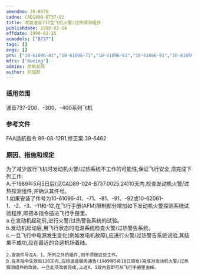 ```yaml
---
amendno: 39-0370  
cadno: CAD1990-B737-02  
title: 改装波音737型飞机火警/过热探测组件  
publishdate: 1990-02-14  
effdate: 1990-02-25  
acmodels: ["B737"]  
tags: []  
engs: []  
pns: ["10-61096-41","10-61096-71","10-61096-81","10-61096-91","10-61096-92","10-62061-1","10-62061-2","10-62061-3","10-62061-11","10-62061-12"]  
mfrs: ["Boeing"]  
admins: 民航总局  
author: 刘加祯  
---
```

  
### 适用范围  
波音737-200、-300、-400系列飞机  
  
<!--more-->  
### 参考文件  
  FAA适航指令 89-08-12R1,修正案 39-6462  
  
### 原因、措施和规定  
   为了减少放行飞机时发动机火警/过热系统不工作的可能性,保证飞行安全,须完成下列工作:  
    A.于1989年5月5日后(见CAD89-024-B737.0025.24)10天内,检查发动机火警/过热探测组件,并确认其件号。  
    1.如果安装了件号为10-61096-41、-71、-81、-91、-92或10-62061-1、-2、-3、-11和-12,在飞行手册(AFM)限制部分增加如下发动机火警探测系统试验程序,即把本指令插进飞行手册里。  
    a.在发动机起动前,进行火警/过热警告系统的试验。  
    b.发动机起动后,用飞行状态时电源系统检查火警/过热警告系统。  
    c.一旦飞行中电源发生变化(例如发电机故障),应进行火警/过热警告系统试验,其结果不成功,应在最近的合适机场着陆。  
  
    2.安装件号在A、1、所列之外的组件,则不须做这些工作。  
    B.在本指令生效后120天内,应按波音服务通告(1989年5月18日颁发)完成对发动机火警/过热探测组件的改装。一旦此项改装完成,上述A、1段内容即可从飞行手册里去掉。  
